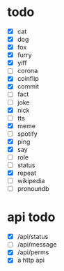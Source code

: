 # todo

- [x] cat
- [x] dog
- [x] fox
- [x] furry
- [x] yiff
- [ ] corona
- [x] coinflip
- [x] commit
- [ ] fact
- [ ] joke
- [x] nick
- [ ] tts
- [x] meme
- [ ] spotify
- [x] ping
- [x] say
- [ ] role
- [ ] status
- [x] repeat
- [ ] wikipedia
- [ ] pronoundb

# api todo

- [x] /api/status
- [ ] /api/message
- [x] /api/perms
- [x] a http api
